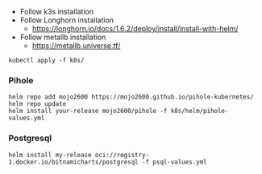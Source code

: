 * Follow k3s installation
* Follow Longhorn installation
	* https://longhorn.io/docs/1.6.2/deploy/install/install-with-helm/
* Follow metallb installation
	* https://metallb.universe.tf/

```shell
kubectl apply -f k8s/
```

### Pihole

```shell
helm repo add mojo2600 https://mojo2600.github.io/pihole-kubernetes/
helm repo update
helm install your-release mojo2600/pihole -f k8s/helm/pihole-values.yml
```

### Postgresql

```shell
helm install my-release oci://registry-1.docker.io/bitnamicharts/postgresql -f psql-values.yml
```

